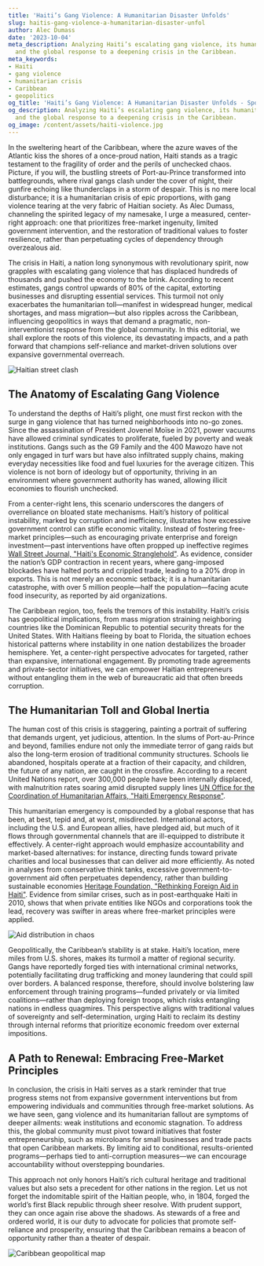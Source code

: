 ```yaml
---
title: 'Haiti’s Gang Violence: A Humanitarian Disaster Unfolds'
slug: haitis-gang-violence-a-humanitarian-disaster-unfol
author: Alec Dumass
date: '2023-10-04'
meta_description: Analyzing Haiti’s escalating gang violence, its humanitarian toll,
  and the global response to a deepening crisis in the Caribbean.
meta_keywords:
- Haiti
- gang violence
- humanitarian crisis
- Caribbean
- geopolitics
og_title: 'Haiti’s Gang Violence: A Humanitarian Disaster Unfolds - Spot News 24'
og_description: Analyzing Haiti’s escalating gang violence, its humanitarian toll,
  and the global response to a deepening crisis in the Caribbean.
og_image: /content/assets/haiti-violence.jpg
---
```


In the sweltering heart of the Caribbean, where the azure waves of the Atlantic kiss the shores of a once-proud nation, Haiti stands as a tragic testament to the fragility of order and the perils of unchecked chaos. Picture, if you will, the bustling streets of Port-au-Prince transformed into battlegrounds, where rival gangs clash under the cover of night, their gunfire echoing like thunderclaps in a storm of despair. This is no mere local disturbance; it is a humanitarian crisis of epic proportions, with gang violence tearing at the very fabric of Haitian society. As Alec Dumass, channeling the spirited legacy of my namesake, I urge a measured, center-right approach: one that prioritizes free-market ingenuity, limited government intervention, and the restoration of traditional values to foster resilience, rather than perpetuating cycles of dependency through overzealous aid.

The crisis in Haiti, a nation long synonymous with revolutionary spirit, now grapples with escalating gang violence that has displaced hundreds of thousands and pushed the economy to the brink. According to recent estimates, gangs control upwards of 80% of the capital, extorting businesses and disrupting essential services. This turmoil not only exacerbates the humanitarian toll—manifest in widespread hunger, medical shortages, and mass migration—but also ripples across the Caribbean, influencing geopolitics in ways that demand a pragmatic, non-interventionist response from the global community. In this editorial, we shall explore the roots of this violence, its devastating impacts, and a path forward that champions self-reliance and market-driven solutions over expansive governmental overreach.

![Haitian street clash](/content/assets/haitian-street-clash.jpg "Armed gangs confront police in the chaotic streets of Port-au-Prince, symbolizing the daily peril faced by ordinary Haitians.")

## The Anatomy of Escalating Gang Violence

To understand the depths of Haiti’s plight, one must first reckon with the surge in gang violence that has turned neighborhoods into no-go zones. Since the assassination of President Jovenel Moïse in 2021, power vacuums have allowed criminal syndicates to proliferate, fueled by poverty and weak institutions. Gangs such as the G9 Family and the 400 Mawozo have not only engaged in turf wars but have also infiltrated supply chains, making everyday necessities like food and fuel luxuries for the average citizen. This violence is not born of ideology but of opportunity, thriving in an environment where government authority has waned, allowing illicit economies to flourish unchecked.

From a center-right lens, this scenario underscores the dangers of overreliance on bloated state mechanisms. Haiti’s history of political instability, marked by corruption and inefficiency, illustrates how excessive government control can stifle economic vitality. Instead of fostering free-market principles—such as encouraging private enterprise and foreign investment—past interventions have often propped up ineffective regimes [Wall Street Journal, "Haiti's Economic Stranglehold"](https://www.wsj.com/articles/haiti-gang-violence-economy-2023). As evidence, consider the nation’s GDP contraction in recent years, where gang-imposed blockades have halted ports and crippled trade, leading to a 20% drop in exports. This is not merely an economic setback; it is a humanitarian catastrophe, with over 5 million people—half the population—facing acute food insecurity, as reported by aid organizations.

The Caribbean region, too, feels the tremors of this instability. Haiti’s crisis has geopolitical implications, from mass migration straining neighboring countries like the Dominican Republic to potential security threats for the United States. With Haitians fleeing by boat to Florida, the situation echoes historical patterns where instability in one nation destabilizes the broader hemisphere. Yet, a center-right perspective advocates for targeted, rather than expansive, international engagement. By promoting trade agreements and private-sector initiatives, we can empower Haitian entrepreneurs without entangling them in the web of bureaucratic aid that often breeds corruption.

## The Humanitarian Toll and Global Inertia

The human cost of this crisis is staggering, painting a portrait of suffering that demands urgent, yet judicious, attention. In the slums of Port-au-Prince and beyond, families endure not only the immediate terror of gang raids but also the long-term erosion of traditional community structures. Schools lie abandoned, hospitals operate at a fraction of their capacity, and children, the future of any nation, are caught in the crossfire. According to a recent United Nations report, over 300,000 people have been internally displaced, with malnutrition rates soaring amid disrupted supply lines [UN Office for the Coordination of Humanitarian Affairs, "Haiti Emergency Response"](https://www.unocha.org/haiti-crisis-2023).

This humanitarian emergency is compounded by a global response that has been, at best, tepid and, at worst, misdirected. International actors, including the U.S. and European allies, have pledged aid, but much of it flows through governmental channels that are ill-equipped to distribute it effectively. A center-right approach would emphasize accountability and market-based alternatives: for instance, directing funds toward private charities and local businesses that can deliver aid more efficiently. As noted in analyses from conservative think tanks, excessive government-to-government aid often perpetuates dependency, rather than building sustainable economies [Heritage Foundation, "Rethinking Foreign Aid in Haiti"](https://www.heritage.org/global-politics/report/rethinking-aid-haiti). Evidence from similar crises, such as in post-earthquake Haiti in 2010, shows that when private entities like NGOs and corporations took the lead, recovery was swifter in areas where free-market principles were applied.

![Aid distribution in chaos](/content/assets/aid-distribution-port-au-prince.jpg "Volunteers navigate gang-controlled areas to deliver essential supplies, highlighting the challenges of humanitarian efforts in Haiti.")

Geopolitically, the Caribbean’s stability is at stake. Haiti’s location, mere miles from U.S. shores, makes its turmoil a matter of regional security. Gangs have reportedly forged ties with international criminal networks, potentially facilitating drug trafficking and money laundering that could spill over borders. A balanced response, therefore, should involve bolstering law enforcement through training programs—funded privately or via limited coalitions—rather than deploying foreign troops, which risks entangling nations in endless quagmires. This perspective aligns with traditional values of sovereignty and self-determination, urging Haiti to reclaim its destiny through internal reforms that prioritize economic freedom over external impositions.

## A Path to Renewal: Embracing Free-Market Principles

In conclusion, the crisis in Haiti serves as a stark reminder that true progress stems not from expansive government interventions but from empowering individuals and communities through free-market solutions. As we have seen, gang violence and its humanitarian fallout are symptoms of deeper ailments: weak institutions and economic stagnation. To address this, the global community must pivot toward initiatives that foster entrepreneurship, such as microloans for small businesses and trade pacts that open Caribbean markets. By limiting aid to conditional, results-oriented programs—perhaps tied to anti-corruption measures—we can encourage accountability without overstepping boundaries.

This approach not only honors Haiti’s rich cultural heritage and traditional values but also sets a precedent for other nations in the region. Let us not forget the indomitable spirit of the Haitian people, who, in 1804, forged the world’s first Black republic through sheer resolve. With prudent support, they can once again rise above the shadows. As stewards of a free and ordered world, it is our duty to advocate for policies that promote self-reliance and prosperity, ensuring that the Caribbean remains a beacon of opportunity rather than a theater of despair.

![Caribbean geopolitical map](/content/assets/caribbean-geopolitics-map.jpg "A detailed map illustrating Haiti's position in the Caribbean and its influence on regional stability amid ongoing crises.")

